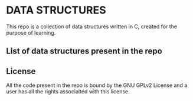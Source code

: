 # DATA STRUCTURES

This repo is a collection of data structures written in C, created for the
purpose of learning.

## List of data structures present in the repo


## License

All the code present in the repo is bound by the GNU GPLv2 License and a user
has all the rights associalted with this license.
